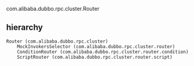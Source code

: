 com.alibaba.dubbo.rpc.cluster.Router

## hierarchy
```
Router (com.alibaba.dubbo.rpc.cluster)
    MockInvokersSelector (com.alibaba.dubbo.rpc.cluster.router)
    ConditionRouter (com.alibaba.dubbo.rpc.cluster.router.condition)
    ScriptRouter (com.alibaba.dubbo.rpc.cluster.router.script)
```